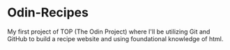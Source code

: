 # Odin-Recipes
My first project of TOP (The Odin Project) where I'll be utilizing Git and GitHub to build a recipe website and using foundational knowledge of html. 
